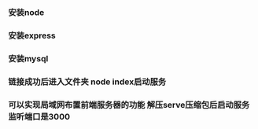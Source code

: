 ### 安装node
### 安装express
### 安装mysql
### 链接成功后进入文件夹 node index启动服务
### 可以实现局域网布置前端服务器的功能 解压serve压缩包后启动服务 监听端口是3000
